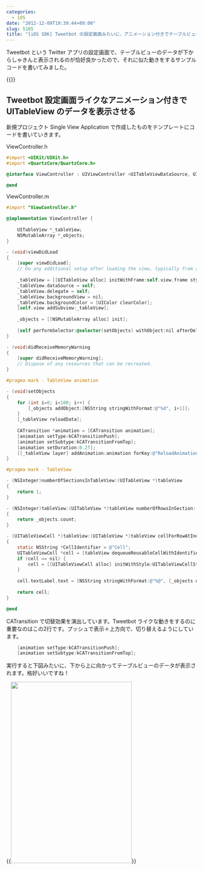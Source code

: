 ```yaml
---
categories:
  - iOS
date: "2012-12-09T19:39:44+09:00"
slug: 5185
title: "[iOS SDK] Tweetbot の設定画面みたいに、アニメーション付きでテーブルビューのデータを表示させる"
---
```


Tweetbot という Twitter アプリの設定画面で、テーブルビューのデータが下からしゃきんと表示されるのが恰好良かったので、それに似た動きをするサンプルコードを書いてみました。

{{<app id="428851691" title="Tweetbot ― 個性派Twitterクライアント (for iPhone) 2.6.2（￥250）" src="http://a1335.phobos.apple.com/us/r1000/078/Purple/v4/29/7a/37/297a3777-a601-e622-d29f-a2dd59b1848f/temp..bzkxsbdn.100x100-75.png">}}

## Tweetbot 設定画面ライクなアニメーション付きで UITableView のデータを表示させる

新規プロジェクト Single View Application で作成したものをテンプレートにコードを書いていきます。

ViewController.h

```objectivec
#import <UIKit/UIKit.h>
#import <QuartzCore/QuartzCore.h>

@interface ViewController : UIViewController <UITableViewDataSource, UITableViewDelegate>

@end
```

ViewController.m

```objectivec
#import "ViewController.h"

@implementation ViewController {
    
    UITableView *_tableView;
    NSMutableArray *_objects;
}

- (void)viewDidLoad
{
    [super viewDidLoad];
    // Do any additional setup after loading the view, typically from a nib.
    
    _tableView = [[UITableView alloc] initWithFrame:self.view.frame style:UITableViewStyleGrouped];
    _tableView.dataSource = self;
    _tableView.delegate = self;
    _tableView.backgroundView = nil;
    _tableView.backgroundColor = [UIColor clearColor];
    [self.view addSubview:_tableView];
    
    _objects = [[NSMutableArray alloc] init];
    
    [self performSelector:@selector(setObjects) withObject:nil afterDelay:1.f];
}

- (void)didReceiveMemoryWarning
{
    [super didReceiveMemoryWarning];
    // Dispose of any resources that can be recreated.
}

#pragma mark - TableView animation

- (void)setObjects
{
    for (int i=0; i<100; i++) {
        [_objects addObject:[NSString stringWithFormat:@"%d", i+1]];
    }
    [_tableView reloadData];
    
    CATransition *animation = [CATransition animation];
    [animation setType:kCATransitionPush];
    [animation setSubtype:kCATransitionFromTop];
    [animation setDuration:0.2f];
    [[_tableView layer] addAnimation:animation forKey:@"ReloadAnimationKey"];
}

#pragma mark - TableView

- (NSInteger)numberOfSectionsInTableView:(UITableView *)tableView
{
    return 1;
}

- (NSInteger)tableView:(UITableView *)tableView numberOfRowsInSection:(NSInteger)section
{
    return _objects.count;
}

- (UITableViewCell *)tableView:(UITableView *)tableView cellForRowAtIndexPath:(NSIndexPath *)indexPath
{
    static NSString *CellIdentifier = @"Cell";
    UITableViewCell *cell = [tableView dequeueReusableCellWithIdentifier:CellIdentifier];
    if (cell == nil) {
        cell = [[UITableViewCell alloc] initWithStyle:UITableViewCellStyleSubtitle reuseIdentifier:CellIdentifier];
    }
    
    cell.textLabel.text = [NSString stringWithFormat:@"%@", [_objects objectAtIndex:indexPath.row]];
    
    return cell;
}

@end
```

CATransition で切替効果を演出しています。Tweetbot ライクな動きをするのに重要なのはこの2行です。プッシュで表示＋上方向で、切り替えるようにしています。

```objectivec
    [animation setType:kCATransitionPush];
    [animation setSubtype:kCATransitionFromTop];
```

実行すると下図みたいに、下から上に向かってテーブルビューのデータが表示されます。格好いいですね！

{{<img alt="" src="/images/2012/12/5185_1.png" width="320" height="480">}}
